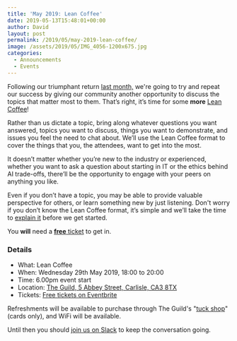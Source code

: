 ```yaml
---
title: 'May 2019: Lean Coffee'
date: 2019-05-13T15:48:01+00:00
author: David
layout: post
permalink: /2019/05/may-2019-lean-coffee/
image: /assets/2019/05/IMG_4056-1200x675.jpg
categories:
  - Announcements
  - Events
---
```

Following our triumphant return [last month,](/2019/03/april-2019-were-back/) we're going to try and repeat our success by giving our community another opportunity to discuss the topics that matter most to them. That’s right, it’s time for some **more** [Lean Coffee](http://leancoffee.org/)!

<!--more-->

Rather than us dictate a topic, bring along whatever questions you want answered, topics you want to discuss, things you want to demonstrate, and issues you feel the need to chat about. We’ll use the Lean Coffee format to cover the things that you, the attendees, want to get into the most.

It doesn’t matter whether you’re new to the industry or experienced, whether you want to ask a question about starting in IT or the ethics behind AI trade-offs, there’ll be the opportunity to engage with your peers on anything you like.

Even if you don’t have a topic, you may be able to provide valuable perspective for others, or learn something new by just listening. Don't worry if you don’t know the Lean Coffee format, it’s simple and we’ll take the time to [explain it](https://speakerdeck.com/schwuk/lean-coffee) before we get started.

You **will** need a [**free** ticket](https://www.eventbrite.com/e/code-cumbria-may-2019-tickets-61799114816?aff=website) to get in.

### Details

  * What: Lean Coffee
  * When: Wednesday 29th May 2019, 18:00 to 20:00
  * Time: 6.00pm event start
  * Location: [The Guild, 5 Abbey Street, Carlisle, CA3 8TX](https://goo.gl/maps/ei6FKYw6yjx)
  * Tickets: [Free tickets on Eventbrite](https://www.eventbrite.com/e/code-cumbria-may-2019-tickets-61799114816?aff=website)

Refreshments will be available to purchase through The Guild's "[tuck shop](https://www.instagram.com/p/Btf_cnug2mT/)" (cards only), and WiFi will be available.

Until then you should [join us on Slack](https://join.slack.com/t/codecumbria/shared_invite/enQtNjM4MTQ3MzI1OTc1LTNmYTkyZGY4ODEyMjhmNDU3NGJjNmVhZTdhYWIxOWZkNWUzYjc0M2NlMDFkNDRmMjM1Mzc2ZTU5MmNkN2I2YmU) to keep the conversation going.